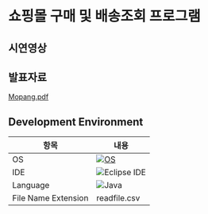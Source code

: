 # 쇼핑몰 구매 및 배송조회 프로그램

## 시연영상

## 발표자료
[Mopang.pdf](https://github.com/kang-minjune/JAVA-Miniproject/blob/main/JAVA%20Mini%20Project%20%E1%84%87%E1%85%A1%E1%86%AF%E1%84%91%E1%85%AD%E1%84%8C%E1%85%A1%E1%84%85%E1%85%AD.pdf)


## Development Environment

| 항목 | 내용 |
| --- | --- |
| OS | [![OS](https://img.shields.io/badge/OS-macOS-informational?style=flat-square&logo=apple&logoColor=white)](https://en.wikipedia.org/wiki/MacOS) |
| IDE | ![Eclipse IDE](https://img.shields.io/badge/eclipse-2C2255?style=for-the-badge&logo=eclipse&logoColor=white)|
| Language | ![Java](https://img.shields.io/badge/Java-orange?style=flat-square&logo=java)|
| File Name Extension | readfile.csv |
